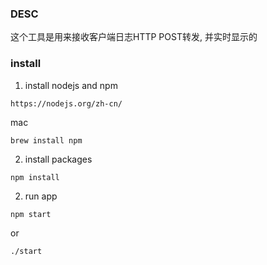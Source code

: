 ### DESC

这个工具是用来接收客户端日志HTTP POST转发, 并实时显示的


### install

1. install nodejs and npm

```
https://nodejs.org/zh-cn/
```

mac
```
brew install npm
```

2. install packages

```
npm install
```

2. run app

```
npm start
```

or

```
./start
```



